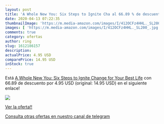 ```yaml
---
layout: post
title: 'A Whole New You: Six Steps to Ignite Cha al 66.89 % de descuento'
date: 2020-04-13 07:22:35
thumbnailImage: 'https://m.media-amazon.com/images/I/412OCFz4HHL._SL200_.jpg'
images: [ 'https://m.media-amazon.com/images/I/412OCFz4HHL._SL200_.jpg' ]
comments: true
category: ofertas
author: ring
slug: 1612186157
description:
actualPrice: 4.95 USD
comparePrice: 14.95 USD
inStock: true
---
```


Está [A Whole New You: Six Steps to Ignite Change for Your Best Life](https://www.amazon.com/dp/1612186157/?tag=redken08-20) con 66.89 de descuento por 4.95 USD (original: 14.95 USD) en el siguiente enlace!

[![](https://m.media-amazon.com/images/I/412OCFz4HHL._SL200_.jpg)](https://www.amazon.com/dp/1612186157/?tag=redken08-20)

[Ver la oferta!!](https://www.amazon.com/dp/1612186157/?tag=redken08-20)

[Consulta otras ofertas en nuestro canal de telegram](https://t.me/s/ofertas25)
